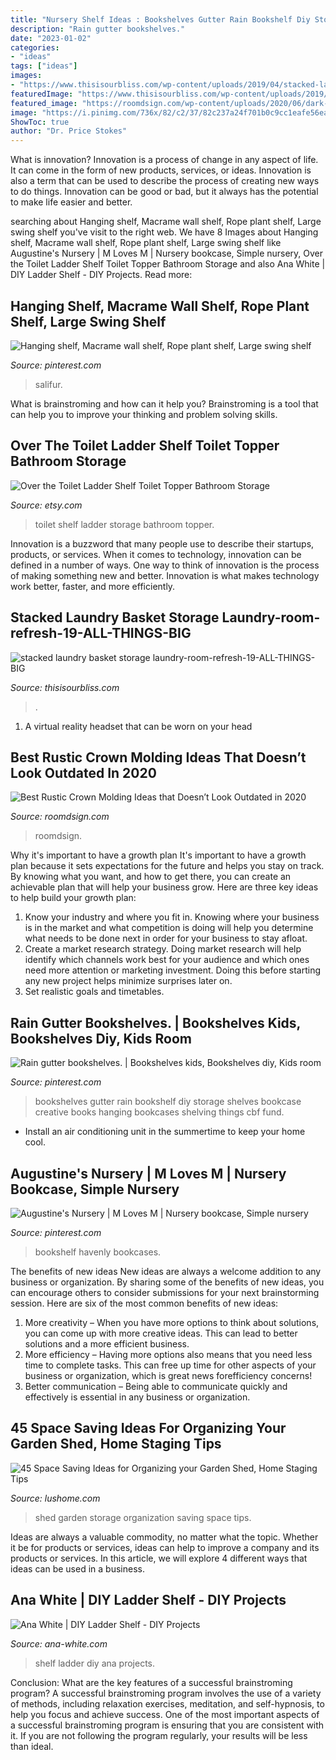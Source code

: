 ```yaml
---
title: "Nursery Shelf Ideas : Bookshelves Gutter Rain Bookshelf Diy Storage Shelves Bookcase Creative Books Hanging Bookcases Shelving Things Cbf Fund"
description: "Rain gutter bookshelves."
date: "2023-01-02"
categories:
- "ideas"
tags: ["ideas"]
images:
- "https://www.thisisourbliss.com/wp-content/uploads/2019/04/stacked-laundry-basket-storage-laundry-room-refresh-19-ALL-THINGS-BIG-AND-SMALL-768x1152.jpg"
featuredImage: "https://www.thisisourbliss.com/wp-content/uploads/2019/04/stacked-laundry-basket-storage-laundry-room-refresh-19-ALL-THINGS-BIG-AND-SMALL-768x1152.jpg"
featured_image: "https://roomdsign.com/wp-content/uploads/2020/06/dark-brown-wood-classic-crown-molding-768x960.jpg"
image: "https://i.pinimg.com/736x/82/c2/37/82c237a24f701b0c9cc1eafe56ea9184.jpg"
ShowToc: true
author: "Dr. Price Stokes"
---
```



What is innovation?
Innovation is a process of change in any aspect of life. It can come in the form of new products, services, or ideas. Innovation is also a term that can be used to describe the process of creating new ways to do things. Innovation can be good or bad, but it always has the potential to make life easier and better.

	

		
searching about Hanging shelf, Macrame wall shelf, Rope plant shelf, Large swing shelf you've visit to the right web. We have 8 Images about Hanging shelf, Macrame wall shelf, Rope plant shelf, Large swing shelf like Augustine&#039;s Nursery | M Loves M | Nursery bookcase, Simple nursery, Over the Toilet Ladder Shelf Toilet Topper Bathroom Storage and also Ana White | DIY Ladder Shelf - DIY Projects. Read more:
		
    
## Hanging Shelf, Macrame Wall Shelf, Rope Plant Shelf, Large Swing Shelf

<img loading=lazy src="https://i.pinimg.com/736x/82/c2/37/82c237a24f701b0c9cc1eafe56ea9184.jpg" onerror="this.onerror=null;this.src='https://tse1.mm.bing.net/th?id=OIP.lMfYtGBCruKLfFMnpZfrdgHaLH&amp;pid=15.1';" alt="Hanging shelf, Macrame wall shelf, Rope plant shelf, Large swing shelf">

_Source: pinterest.com_

>salifur. 

	

What is brainstroming and how can it help you?
Brainstroming is a tool that can help you to improve your thinking and problem solving skills.

    
## Over The Toilet Ladder Shelf Toilet Topper Bathroom Storage

<img loading=lazy src="https://img1.etsystatic.com/179/1/13911114/il_fullxfull.1252773197_rqho.jpg" onerror="this.onerror=null;this.src='https://tse1.mm.bing.net/th?id=OIP.4yzWg2B96UsoasUFoo4XcQHaJ4&amp;pid=15.1';" alt="Over the Toilet Ladder Shelf Toilet Topper Bathroom Storage">

_Source: etsy.com_

>toilet shelf ladder storage bathroom topper. 

	

Innovation is a buzzword that many people use to describe their startups, products, or services. When it comes to technology, innovation can be defined in a number of ways. One way to think of innovation is the process of making something new and better. Innovation is what makes technology work better, faster, and more efficiently.

    
## Stacked Laundry Basket Storage Laundry-room-refresh-19-ALL-THINGS-BIG

<img loading=lazy src="https://www.thisisourbliss.com/wp-content/uploads/2019/04/stacked-laundry-basket-storage-laundry-room-refresh-19-ALL-THINGS-BIG-AND-SMALL-768x1152.jpg" onerror="this.onerror=null;this.src='https://tse3.mm.bing.net/th?id=OIP.-Rlr4hrWLLGzRIQrMMkZYQHaLH&amp;pid=15.1';" alt="stacked laundry basket storage laundry-room-refresh-19-ALL-THINGS-BIG">

_Source: thisisourbliss.com_

>. 

	

1. A virtual reality headset that can be worn on your head

    
## Best Rustic Crown Molding Ideas That Doesn’t Look Outdated In 2020

<img loading=lazy src="https://roomdsign.com/wp-content/uploads/2020/06/dark-brown-wood-classic-crown-molding-768x960.jpg" onerror="this.onerror=null;this.src='https://tse1.mm.bing.net/th?id=OIP.f2_vIrZOJCmm1M-q1OoDywHaJQ&amp;pid=15.1';" alt="Best Rustic Crown Molding Ideas that Doesn’t Look Outdated in 2020">

_Source: roomdsign.com_

>roomdsign. 

	

Why it's important to have a growth plan
It's important to have a growth plan because it sets expectations for the future and helps you stay on track. By knowing what you want, and how to get there, you can create an achievable plan that will help your business grow. Here are three key ideas to help build your growth plan: 
1. Know your industry and where you fit in. Knowing where your business is in the market and what competition is doing will help you determine what needs to be done next in order for your business to stay afloat. 
2. Create a market research strategy. Doing market research will help identify which channels work best for your audience and which ones need more attention or marketing investment. Doing this before starting any new project helps minimize surprises later on. 
3. Set realistic goals and timetables.

    
## Rain Gutter Bookshelves. | Bookshelves Kids, Bookshelves Diy, Kids Room

<img loading=lazy src="https://i.pinimg.com/736x/3f/69/94/3f69943ae436ecb1c199b2510ac43946--bookshelves-kids-creative-bookshelves.jpg" onerror="this.onerror=null;this.src='https://tse2.mm.bing.net/th?id=OIP.C55l4bUU0JAhudHNblmnnAHaJ3&amp;pid=15.1';" alt="Rain gutter bookshelves. | Bookshelves kids, Bookshelves diy, Kids room">

_Source: pinterest.com_

>bookshelves gutter rain bookshelf diy storage shelves bookcase creative books hanging bookcases shelving things cbf fund. 

	

- Install an air conditioning unit in the summertime to keep your home cool.

    
## Augustine&#039;s Nursery | M Loves M | Nursery Bookcase, Simple Nursery

<img loading=lazy src="https://i.pinimg.com/736x/77/33/63/773363961dcfb7662911d5fb20f1f02a--kid-decor-bookcases.jpg" onerror="this.onerror=null;this.src='https://tse2.mm.bing.net/th?id=OIP.1W_6_6Bu97I5zId1_2EB4wHaLG&amp;pid=15.1';" alt="Augustine&#039;s Nursery | M Loves M | Nursery bookcase, Simple nursery">

_Source: pinterest.com_

>bookshelf havenly bookcases. 

	

The benefits of new ideas
New ideas are always a welcome addition to any business or organization. By sharing some of the benefits of new ideas, you can encourage others to consider submissions for your next brainstorming session. Here are six of the most common benefits of new ideas: 
1. More creativity – When you have more options to think about solutions, you can come up with more creative ideas. This can lead to better solutions and a more efficient business. 
2. More efficiency – Having more options also means that you need less time to complete tasks. This can free up time for other aspects of your business or organization, which is great news forefficiency concerns! 
3. Better communication – Being able to communicate quickly and effectively is essential in any business or organization.

    
## 45 Space Saving Ideas For Organizing Your Garden Shed, Home Staging Tips

<img loading=lazy src="https://www.lushome.com/wp-content/uploads/2020/01/garden-shed-storage-organization-tips-31.jpg" onerror="this.onerror=null;this.src='https://tse3.mm.bing.net/th?id=OIP.j-4u5jI1P4JvTKr4pnop2wAAAA&amp;pid=15.1';" alt="45 Space Saving Ideas for Organizing your Garden Shed, Home Staging Tips">

_Source: lushome.com_

>shed garden storage organization saving space tips. 

	

Ideas are always a valuable commodity, no matter what the topic. Whether it be for products or services, ideas can help to improve a company and its products or services. In this article, we will explore 4 different ways that ideas can be used in a business.

    
## Ana White | DIY Ladder Shelf - DIY Projects

<img loading=lazy src="http://www.ana-white.com/sites/default/files/3154847331_1403625114.jpg" onerror="this.onerror=null;this.src='https://tse3.mm.bing.net/th?id=OIP.ViLHYmUtkFlzLuPwPHMf-wHaMn&amp;pid=15.1';" alt="Ana White | DIY Ladder Shelf - DIY Projects">

_Source: ana-white.com_

>shelf ladder diy ana projects. 

	

Conclusion: What are the key features of a successful brainstroming program?
A successful brainstroming program involves the use of a variety of methods, including relaxation exercises, meditation, and self-hypnosis, to help you focus and achieve success. One of the most important aspects of a successful brainstroming program is ensuring that you are consistent with it. If you are not following the program regularly, your results will be less than ideal.

